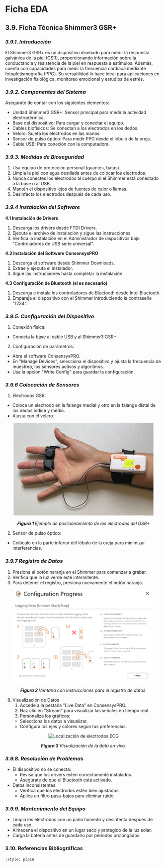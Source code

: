 # Ficha EDA
## 3.9. Ficha Técnica Shimmer3 GSR+
### *__3.9.1. Introducción__* 

El Shimmer3 GSR+ es un dispositivo diseñado para medir la respuesta galvánica de la piel (GSR), proporcionando información sobre la conductancia y resistencia de la piel en respuesta a estímulos. Además, cuenta con capacidades para medir la frecuencia cardíaca mediante fotopletismografía (PPG). Su versatilidad lo hace ideal para aplicaciones en investigación fisiológica, monitoreo emocional y estudios de estrés.
 
### *__3.9.2. Componentes del Sistema__*
 
Asegúrate de contar con los siguientes elementos: 
* Unidad Shimmer3 GSR+: Sensor principal para medir la actividad electrodérmica. 
* Base del dispositivo: Para cargar y conectar el equipo. 
* Cables biofísicos: Se conectan a los electrodos en los dedos. 
* Velcro: Sujeta los electrodos en las manos. 
* Sensor de pulso óptico: Para medir PPG desde el lóbulo de la oreja.
* Cable USB: Para conexión con la computadora. 

### *__3.9.3. Medidas de Bioseguridad__* 

1. Usa equipo de protección personal (guantes, batas). 
2. Limpia la piel con agua destilada antes de colocar los electrodos. 
3. Nunca conectes los electrodos al cuerpo si el Shimmer está conectado a la base o al USB. 
4. Mantén el dispositivo lejos de fuentes de calor o llamas. 
5. Desinfecta los electrodos después de cada uso. 

### *__3.9.4 Instalación del Software__*

__4.1 Instalación de Drivers__
1. Descarga los drivers desde FTDI Drivers. 
2. Ejecuta el archivo de instalación y sigue las instrucciones. 
3. Verifica la instalación en el Administrador de dispositivos bajo "Controladores de USB serie universal". 

__4.2 Instalación del Software ConsensysPRO__
1. Descarga el software desde Shimmer Downloads. 
2. Extrae y ejecuta el instalador. 
3. Sigue las instrucciones hasta completar la instalación. 

__4.3 Configuración de Bluetooth (si es necesario)__
1. Descarga e instala los controladores de Bluetooth desde Intel Bluetooth.
2. Empareja el dispositivo con el Shimmer introduciendo la contraseña "1234". 

### *__3.9.5. Configuración del Dispositivo__*
1. Conexión física: 
* Conecta la base al cable USB y al Shimmer3 GSR+. 

2. Configuración de parámetros: 
* Abre el software ConsensysPRO. 
* En "Manage Devices", selecciona el dispositivo y ajusta la frecuencia de muestreo, los sensores activos y algoritmos. 
* Usa la opción "Write Config" para guardar la configuración. 

### *3.9.6 Colocación de Sensores*
1. Electrodos GSR: 
* Coloca un electrodo en la falange medial y otro en la falange distal de los dedos índice y medio. 
* Ajusta con el velcro.

<div align="center">
  <img src="https://raw.githubusercontent.com/neuropucp/lab-book/main/book/res/manualEDA_Posicionamiento_de_electrodos.png" alt="Localización de electrodos ECG" width="auto" height="auto">
  <p><em><strong> Figura 1 </strong>Ejemplo de posicionamiento 	de los electrodos del GSR+</em></p>
</div>
 
2. Sensor de pulso óptico: 
* Colócalo en la parte inferior del lóbulo de la oreja para minimizar interferencias. 

### *3.9.7 Registro de Datos*
1. Presiona el botón naranja en el Shimmer para comenzar a grabar.
2. Verifica que la luz verde esté intermitente. 
3. Para detener el registro, presiona nuevamente el botón naranja. 

<div align="center">
  <img src="https://raw.githubusercontent.com/neuropucp/lab-book/main/book/res/manualEDA_Venta_de_intruscciones.png" alt="Localización de electrodos ECG" width="auto" height="auto">
  <p><em><strong> Figura 2 </strong>Ventana con instrucciones para el registro de datos.</em></p>
</div>

8. Visualización de Datos 
	1. Accede a la pestaña "Live Data" en ConsensysPRO. 
	2. Haz clic en "Stream" para visualizar las señales en tiempo real. 
	3. Personaliza los gráficos: 
	* Selecciona los datos a visualizar. 
	* Configura los ejes y colores según tus preferencias. 
	
<div align="center">
  <img src="https://raw.githubusercontent.com/neuropucp/lab-book/main/book/res/manualEDA_Visualiación_de_data.png" alt="Localización de electrodos ECG" width="auto" height="auto">
  <p><em><strong> Figura 3 </strong>Visualización de la data en vivo.</em></p>
</div>

### *__3.9.8. Resolución de Problemas__*
* El dispositivo no se conecta: 
	* Revisa que los drivers estén correctamente instalados. 
	* Asegúrate de que el Bluetooth está activado. 
* Datos inconsistentes: 
	* Verifica que los electrodos estén bien ajustados. 
	* Aplica un filtro pasa-bajos para eliminar ruido. 

### *__3.9.9. Mantenimiento del Equipo__*
* Limpia los electrodos con un paño húmedo y desinfecta después de cada uso. 
* Almacena el dispositivo en un lugar seco y protegido de la luz solar. 
* Carga la batería antes de guardarlo por períodos prolongados.

### __3.10. Referencias Bibliográficas__
```{bibliography}
:style: plain
```

